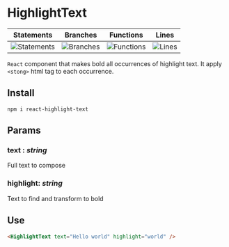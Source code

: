 # HighlightText
| Statements | Branches | Functions | Lines |
| -----------|----------|-----------|-------|
| ![Statements](https://img.shields.io/badge/Coverage-100%25-brightgreen.svg "Make me better!") | ![Branches](https://img.shields.io/badge/Coverage-100%25-brightgreen.svg "Make me better!") | ![Functions](https://img.shields.io/badge/Coverage-100%25-brightgreen.svg "Make me better!") | ![Lines](https://img.shields.io/badge/Coverage-100%25-brightgreen.svg "Make me better!") |

`React` component that makes bold all occurrences of highlight text. It apply `<stong>` html tag to each occurrence.

## Install
```node
npm i react-highlight-text
```
## Params
### **text** : *string*
 Full text to compose
### **highlight**: *string*
  Text to find and transform to bold

## Use
```html
<HighlightText text="Hello world" highlight="world" />
```
